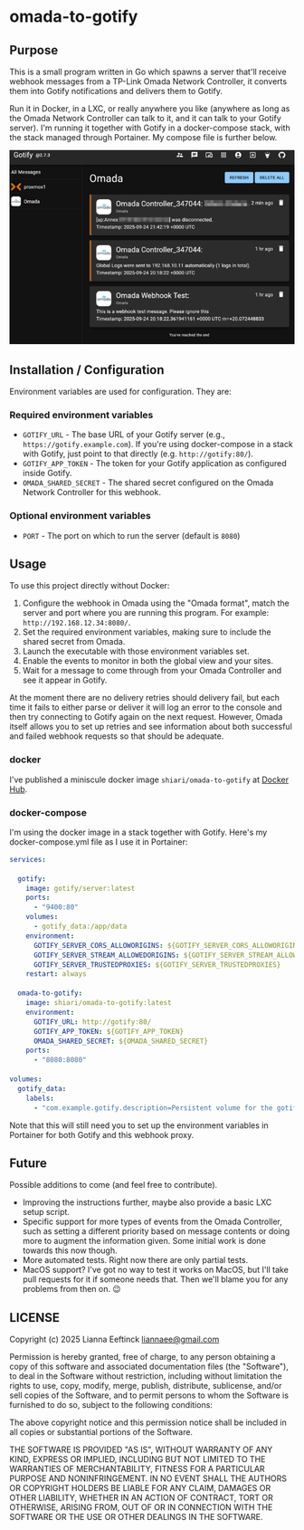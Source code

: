 # omada-to-gotify

## Purpose

This is a small program written in Go which spawns a server that'll receive
webhook messages from a TP-Link Omada Network Controller, it converts them
into Gotify notifications and delivers them to Gotify.

Run it in Docker, in a LXC, or really anywhere you like (anywhere as long as
the Omada Network Controller can talk to it, and it can talk to your Gotify
server). I'm running it together with Gotify in a docker-compose stack,
with the stack managed through Portainer. My compose file is further below.

![Gotify screenshot with example message](gotify.png)

## Installation / Configuration

Environment variables are used for configuration. They are:

### Required environment variables

- `GOTIFY_URL` - The base URL of your Gotify server (e.g., `https://gotify.example.com`). If you're using docker-compose in a stack with Gotify, just point to that directly (e.g. `http://gotify:80/`).
- `GOTIFY_APP_TOKEN` - The token for your Gotify application as configured inside Gotify.
- `OMADA_SHARED_SECRET` - The shared secret configured on the Omada Network Controller for this webhook.

### Optional environment variables

- `PORT` - The port on which to run the server (default is `8080`)

## Usage

To use this project directly without Docker:

1. Configure the webhook in Omada using the "Omada format", match the server and port where you are running this program. For example: `http://192.168.12.34:8080/`.
2. Set the required environment variables, making sure to include the shared secret from Omada.
3. Launch the executable with those environment variables set.
4. Enable the events to monitor in both the global view and your sites.
5. Wait for a message to come through from your Omada Controller and see it appear in Gotify.

At the moment there are no delivery retries should delivery fail, but each time it fails to either parse or deliver it will log an error to the console and then try connecting to Gotify again on the next request. However, Omada itself allows you to set up retries and see information about both successful and failed webhook requests so that should be adequate.

### docker

I've published a miniscule docker image `shiari/omada-to-gotify` at [Docker Hub](https://hub.docker.com/r/shiari/omada-to-gotify).

### docker-compose

I'm using the docker image in a stack together with Gotify. Here's my docker-compose.yml file as I use it in Portainer:

```yaml
services:

  gotify:
    image: gotify/server:latest
    ports:
      - "9400:80"
    volumes:
      - gotify_data:/app/data
    environment:
      GOTIFY_SERVER_CORS_ALLOWORIGINS: ${GOTIFY_SERVER_CORS_ALLOWORIGINS}
      GOTIFY_SERVER_STREAM_ALLOWEDORIGINS: ${GOTIFY_SERVER_STREAM_ALLOWEDORIGINS}
      GOTIFY_SERVER_TRUSTEDPROXIES: ${GOTIFY_SERVER_TRUSTEDPROXIES}
    restart: always

  omada-to-gotify:
    image: shiari/omada-to-gotify:latest
    environment:
      GOTIFY_URL: http://gotify:80/
      GOTIFY_APP_TOKEN: ${GOTIFY_APP_TOKEN}
      OMADA_SHARED_SECRET: ${OMADA_SHARED_SECRET}
    ports:
      - "8080:8080"

volumes:
  gotify_data:
    labels:
      - "com.example.gotify.description=Persistent volume for the gotify server"
```

Note that this will still need you to set up the environment variables in Portainer for both Gotify and this webhook proxy.

## Future

Possible additions to come (and feel free to contribute).

- Improving the instructions further, maybe also provide a basic LXC setup script.
- Specific support for more types of events from the Omada Controller, such as setting a different priority based on message contents or doing more to augment the information given. Some initial work is done towards this now though.
- More automated tests. Right now there are only partial tests.
- MacOS support? I've got no way to test it works on MacOS, but I'll take pull requests for it if someone needs that. Then we'll blame you for any problems from then on. :wink:

## LICENSE

Copyright (c) 2025 Lianna Eeftinck <liannaee@gmail.com>

Permission is hereby granted, free of charge, to any person obtaining a copy of this software and associated documentation files (the "Software"), to deal in the Software without restriction, including without limitation the rights to use, copy, modify, merge, publish, distribute, sublicense, and/or sell copies of the Software, and to permit persons to whom the Software is furnished to do so, subject to the following conditions:

The above copyright notice and this permission notice shall be included in all copies or substantial portions of the Software.

THE SOFTWARE IS PROVIDED "AS IS", WITHOUT WARRANTY OF ANY KIND, EXPRESS OR IMPLIED, INCLUDING BUT NOT LIMITED TO THE WARRANTIES OF MERCHANTABILITY, FITNESS FOR A PARTICULAR PURPOSE AND NONINFRINGEMENT. IN NO EVENT SHALL THE AUTHORS OR COPYRIGHT HOLDERS BE LIABLE FOR ANY CLAIM, DAMAGES OR OTHER LIABILITY, WHETHER IN AN ACTION OF CONTRACT, TORT OR OTHERWISE, ARISING FROM, OUT OF OR IN CONNECTION WITH THE SOFTWARE OR THE USE OR OTHER DEALINGS IN THE SOFTWARE.
